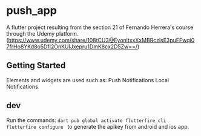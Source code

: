 # push_app

A flutter project resulting from the section 21 of Fernando Herrera's course through the Udemy platform. (https://www.udemy.com/share/108tCU3@EyonltxxXxMBRczlsE3puFFwqi07frHo8YKd8o5DfI2OnKUIJxepru1DmK8cx2D5Zw==/)

## Getting Started

Elements and widgets are used such as: 
Push Notifications
Local Notifications

## dev
Run the commands: 
    ```
    dart pub global activate flutterfire_cli
    flutterfire configure 
    ```
to generate the apikey from android and ios app.